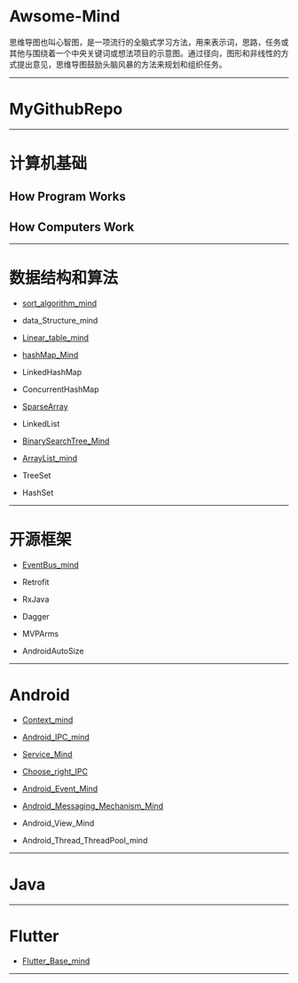 # Awsome-Mind

思维导图也叫心智图，是一项流行的全脑式学习方法，用来表示词，思路，任务或其他与围绕着一个中央关键词或想法项目的示意图。通过径向，图形和非线性的方式提出意见，思维导图鼓励头脑风暴的方法来规划和组织任务。

------------------

# MyGithubRepo

------------------

# 计算机基础

## How Program Works


## How Computers Work

--------------------------

# 数据结构和算法

* [sort_algorithm_mind](https://github.com/xianfeng92/Awsome-Mind/blob/master/images/sort_algorithm.png)

* data_Structure_mind

* [Linear_table_mind](https://github.com/xianfeng92/Awsome-Mind/blob/master/images/Linear_table_mind.png)

* [hashMap_Mind](https://github.com/xianfeng92/Awsome-Mind/blob/master/images/hashMap_Mind.png)

* LinkedHashMap

* ConcurrentHashMap

* [SparseArray](https://github.com/xianfeng92/Awsome-Mind/blob/master/images/SparseArray_mind.png)

* LinkedList

* [BinarySearchTree_Mind](https://github.com/xianfeng92/Awsome-Mind/blob/master/images/BinarySearchTree_Mind.png)

* [ArrayList_mind](https://github.com/xianfeng92/Awsome-Mind/blob/master/images/ArrayList_mind.png)

* TreeSet

* HashSet

-------------------

# 开源框架

* [EventBus_mind](https://github.com/xianfeng92/Awsome-Android/blob/master/images/EventBus_mind.png)

* Retrofit

* RxJava

* Dagger

* MVPArms

* AndroidAutoSize

------------------

# Android

* [Context_mind](https://github.com/xianfeng92/Awsome-Mind/blob/master/images/Context_mind.png)

* [Android_IPC_mind](https://github.com/xianfeng92/Awsome-Mind/blob/master/images/Android_IPC_mind.png)

* [Service_Mind](https://github.com/xianfeng92/Awsome-Mind/blob/master/images/Service_Mind.png)

* [Choose_right_IPC](https://github.com/xianfeng92/Awsome-Mind/blob/master/images/Choose_right_IPC.png)

* [Android_Event_Mind](https://github.com/xianfeng92/Awsome-Mind/blob/master/images/Android_Event_Mind.png)

* [Android_Messaging_Mechanism_Mind](https://github.com/xianfeng92/Awsome-Mind/blob/master/images/Android_Messaging_Mechanism_Mind.png)

* Android_View_Mind

* Android_Thread_ThreadPool_mind

------------------------

# Java

-------------------
# Flutter

* [Flutter_Base_mind](https://github.com/xianfeng92/Awsome-Mind/blob/master/images/Flutter_Base_mind.png)


-------------------
